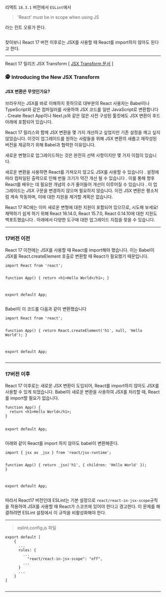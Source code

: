 <p>리액트 <code>18.3.1</code> 버전에서 <code>ESLint</code>에서 </p>
<blockquote>
<p>'React' must be in scope when using JS </p>
</blockquote>
<p>라는 린트 오류가 뜬다.</p>
<p><img alt="" src="https://velog.velcdn.com/images/nuyhes/post/bd5dd040-2a31-4b03-a9f5-c111dba9b1f2/image.png" /></p>
<p>찾아보니 React 17 버전 이후로는 JSX를 사용할 때 React를 import하지 않아도 된다고 한다. </p>
<hr />

<p>React 17 릴리즈 JSX Transform  [ <a href="https://legacy.reactjs.org/blog/2020/09/22/introducing-the-new-jsx-transform.html" rel="noopener noreferrer" target="_blank">JSX Transform 문서</a> ]</p>
<h3 id="🕵️-introducing-the-new-jsx-transform">🕵️ Introducing the New JSX Transform</h3>
<h4 id="jsx-변환은-무엇인가요">JSX 변환은 무엇인가요?</h4>
<p>브라우저는 JSX를 바로 이해하지 못하므로 대부분의 React 사용자는 Babel이나 TypeScript와 같은 컴파일러를 사용하여 JSX 코드를 일반 JavaScript로 변환합니다 . Create React App이나 Next.js와 같은 많은 사전 구성된 툴킷에도 JSX 변환이 후드 아래에 포함되어 있습니다.</p>
<p>React 17 릴리스와 함께 JSX 변환을 몇 가지 개선하고 싶었지만 기존 설정을 깨고 싶지 않았습니다. 이것이 업그레이드를 원하는 사람들을 위해 JSX 변환의 새롭고 재작성된 버전을 제공하기 위해 Babel과 협력한 이유입니다.</p>
<p>새로운 변형으로 업그레이드하는 것은 완전히 선택 사항이지만 몇 가지 이점이 있습니다.</p>
<p>새로운 변환을 사용하면 React를 가져오지 않고도 JSX를 사용할 수 있습니다 .
설정에 따라 컴파일된 출력으로 인해 번들 크기가 약간 개선 될 수 있습니다 .
이를 통해 향후 React를 배우는 데 필요한 개념의 수가 줄어들어 개선이 이루어질 수 있습니다 .
이 업그레이드는 JSX 구문을 변경하지 않으며 필요하지 않습니다. 이전 JSX 변환은 평소처럼 계속 작동하며, 이에 대한 지원을 제거할 계획은 없습니다.</p>
<p>React 17 RC에는 이미 새로운 변형에 대한 지원이 포함되어 있으므로, 시도해 보세요! 채택하기 쉽게 하기 위해 React 16.14.0, React 15.7.0, React 0.14.10에 대한 지원도 백포트했습니다 . 아래에서 다양한 도구에 대한 업그레이드 지침을 찾을 수 있습니다.</p>
<hr />

<h3 id="17버전-이전">17버전 이전</h3>
<p>React 17 이전에는 JSX를 사용할 때 React를 import해야 했습니다. 이는 Babel이 JSX를 React.createElement 호출로 변환할 때 React가 필요했기 때문입니다. </p>
<pre><code class="language-js">import React from 'react';

function App() {
  return &lt;h1&gt;Hello World&lt;/h1&gt;;
}

export default App;</code></pre>
<p>Babel이 이 코드를 다음과 같이 변환했습니다</p>
<pre><code class="language-js">import React from 'react';

function App() {
  return React.createElement('h1', null, 'Hello World');
}

export default App;</code></pre>
<hr />

<h3 id="17버전-이후">17버전 이후</h3>
<p>React 17 이후로는 새로운 JSX 변환이 도입되어, React를 import하지 않아도 JSX를 사용할 수 있게 되었습니다. Babel이 새로운 변환을 사용하여 JSX를 처리할 때, React를 import할 필요가 없습니다.</p>
<pre><code class="language-js">function App() {
  return &lt;h1&gt;Hello World&lt;/h1&gt;;
}

export default App;</code></pre>
<p>아래와 같이 React를 import 하지 않아도 babel이 변환해준다.</p>
<pre><code class="language-js">import { jsx as _jsx } from 'react/jsx-runtime';

function App() {
  return _jsx('h1', { children: 'Hello World' });
}

export default App;</code></pre>
<p>따라서 React17 버전인데 ESLint는 기본 설정으로 <code>react/react-in-jsx-scope</code>규칙을 적용하여 JSX를 사용할 때 React가 스코프에 있어야 한다고 경고한다. 이 문제를 해결하려면 ESLint 설정에서 이 규칙을 비활성화해야 한다.</p>
<hr />

<blockquote>
<p>eslint.config.js 파일</p>
</blockquote>
<pre><code class="language-js">export default [
    {
      ...
      rules: {
        ...
          &quot;react/react-in-jsx-scope&quot;: &quot;off&quot;,
        ...
      }
      ...
    }
]</code></pre>
<p><img alt="" src="https://velog.velcdn.com/images/nuyhes/post/7bd0181a-fbed-49f9-a684-9a6bf561b750/image.png" /></p>
<hr />